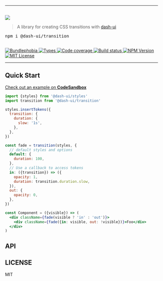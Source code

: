<hr>
  <br/>
  <img src='https://github.com/dash-ui/styles/raw/master/assets/logo.png'/>
  <blockquote>A library for creating CSS transitions with <a href="https://github.com/dash-ui/styles">dash-ui</a></blockquote>
  <pre>npm i @dash-ui/transition</pre>
  <br/>
  
  <a href="https://bundlephobia.com/result?p=@dash-ui/transition">
    <img alt="Bundlephobia" src="https://img.shields.io/bundlephobia/minzip/@dash-ui/transition?style=for-the-badge&labelColor=24292e">
  </a>
  <a aria-label="Types" href="https://www.npmjs.com/package/@dash-ui/transition">
    <img alt="Types" src="https://img.shields.io/npm/types/@dash-ui/transition?style=for-the-badge&labelColor=24292e">
  </a>
  <a aria-label="Code coverage report" href="https://codecov.io/gh/dash-ui/transition">
    <img alt="Code coverage" src="https://img.shields.io/codecov/c/gh/dash-ui/transition?style=for-the-badge&labelColor=24292e">
  </a>
  <a aria-label="Build status" href="https://travis-ci.com/dash-ui/transition">
    <img alt="Build status" src="https://img.shields.io/travis/com/dash-ui/transition?style=for-the-badge&labelColor=24292e">
  </a>
  <a aria-label="NPM version" href="https://www.npmjs.com/package/@dash-ui/transition">
    <img alt="NPM Version" src="https://img.shields.io/npm/v/@dash-ui/transition?style=for-the-badge&labelColor=24292e">
  </a>
  <a aria-label="License" href="https://jaredlunde.mit-license.org/">
    <img alt="MIT License" src="https://img.shields.io/npm/l/@dash-ui/transition?style=for-the-badge&labelColor=24292e">
  </a>
<hr>

## Quick Start

[Check out an example on **CodeSandbox**](https://codesandbox.io/s/dash-uitransition-example-lj5sv?file=/src/App.tsx)

```jsx harmony
import {styles} from '@dash-ui/styles'
import transition from '@dash-ui/transition'

styles.insertTokens({
  transition: {
    duration: {
      slow: '1s',
    },
  },
})

const fade = transition(styles, {
  // default styles and options
  default: {
    duration: 100,
  },
  // Use a callback to access tokens
  in: ({transition}) => ({
    opacity: 1,
    duration: transition.duration.slow,
  }),
  out: {
    opacity: 0,
  },
})

const Component = ({visible}) => (
  <div className={fade(visible ? 'in' : 'out')}>
    <div className={fade({in: visible, out: !visible})}>Foo</div>
  </div>
)
```

## API

## LICENSE

MIT
